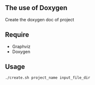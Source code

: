 ## The use of Doxygen

Create the doxygen doc of project

## Require
- Graphviz
- Doxygen

## Usage

`./create.sh project_name input_file_dir`